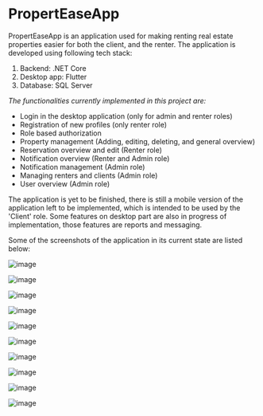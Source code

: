 # PropertEaseApp
PropertEaseApp is an application used for making renting real estate properties easier for both the client, and the renter. 
The application is developed using following tech stack: 
   1. Backend: .NET Core
   2. Desktop app: Flutter
   3. Database: SQL Server

*The functionalities currently implemented in this project are:*
   - Login in the desktop application (only for admin and renter roles)
   - Registration of new profiles (only renter role)
   - Role based authorization
   - Property management (Adding, editing, deleting, and general overview)
   - Reservation overview and edit (Renter role)
   - Notification overview (Renter and Admin role)
   - Notification management (Admin role)
   - Managing renters and clients (Admin role)
   - User overview (Admin role)
     
The application is yet to be finished, there is still a mobile version of the application left to be implemented, which is intended to be used by the 'Client' role.
Some features on desktop part are also in progress of implementation, those features are reports and messaging.

Some of the screenshots of the application in its current state are listed below:

![image](https://github.com/admir-ljevo/PropertEaseApp/assets/82807221/cdad422e-02fd-4273-966f-98a70bcd0fbe)


![image](https://github.com/admir-ljevo/PropertEaseApp/assets/82807221/13ffbac0-8985-4812-a98a-19f948adbfe8)


![image](https://github.com/admir-ljevo/PropertEaseApp/assets/82807221/a7bfb8c6-a91f-435b-8b6d-f9cb4251bf80)


![image](https://github.com/admir-ljevo/PropertEaseApp/assets/82807221/28082332-0cd7-4eac-9296-d9b545f63a7f)


![image](https://github.com/admir-ljevo/PropertEaseApp/assets/82807221/799441d9-bb0c-4636-9a8b-1c5ca6e70dfa)


![image](https://github.com/admir-ljevo/PropertEaseApp/assets/82807221/770dbf0f-4501-4205-805f-cf824c6a0673)



![image](https://github.com/admir-ljevo/PropertEaseApp/assets/82807221/d27915ff-8f34-47c6-8639-1b95eedaed5a)



![image](https://github.com/admir-ljevo/PropertEaseApp/assets/82807221/cb94c4fc-b75a-4950-a2a3-8eceef42e8c2)



![image](https://github.com/admir-ljevo/PropertEaseApp/assets/82807221/b349e206-b8c1-4b79-8b42-9b7fa3450861)



![image](https://github.com/admir-ljevo/PropertEaseApp/assets/82807221/84721b4f-2214-4598-aa71-06153d3fc7ba)

